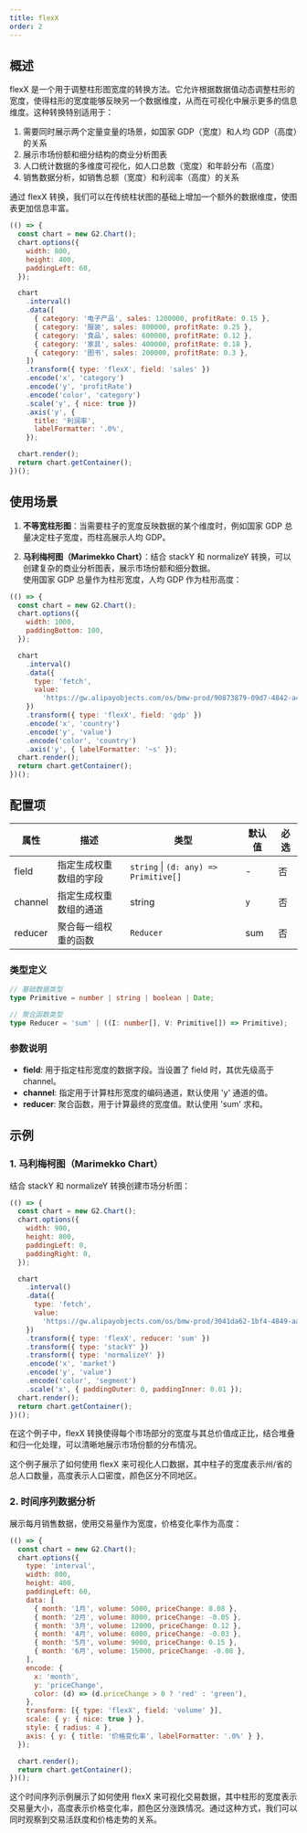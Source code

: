 ```yaml
---
title: flexX
order: 2
---
```


## 概述

flexX 是一个用于调整柱形图宽度的转换方法。它允许根据数据值动态调整柱形的宽度，使得柱形的宽度能够反映另一个数据维度，从而在可视化中展示更多的信息维度。这种转换特别适用于：

1. 需要同时展示两个定量变量的场景，如国家 GDP（宽度）和人均 GDP（高度）的关系
2. 展示市场份额和细分结构的商业分析图表
3. 人口统计数据的多维度可视化，如人口总数（宽度）和年龄分布（高度）
4. 销售数据分析，如销售总额（宽度）和利润率（高度）的关系

通过 flexX 转换，我们可以在传统柱状图的基础上增加一个额外的数据维度，使图表更加信息丰富。

```js | ob
(() => {
  const chart = new G2.Chart();
  chart.options({
    width: 800,
    height: 400,
    paddingLeft: 60,
  });

  chart
    .interval()
    .data([
      { category: '电子产品', sales: 1200000, profitRate: 0.15 },
      { category: '服装', sales: 800000, profitRate: 0.25 },
      { category: '食品', sales: 600000, profitRate: 0.12 },
      { category: '家具', sales: 400000, profitRate: 0.18 },
      { category: '图书', sales: 200000, profitRate: 0.3 },
    ])
    .transform({ type: 'flexX', field: 'sales' })
    .encode('x', 'category')
    .encode('y', 'profitRate')
    .encode('color', 'category')
    .scale('y', { nice: true })
    .axis('y', {
      title: '利润率',
      labelFormatter: '.0%',
    });

  chart.render();
  return chart.getContainer();
})();
```

## 使用场景

1. **不等宽柱形图**：当需要柱子的宽度反映数据的某个维度时，例如国家 GDP 总量决定柱子宽度，而柱高展示人均 GDP。

2. **马利梅柯图（Marimekko Chart）**：结合 stackY 和 normalizeY 转换，可以创建复杂的商业分析图表，展示市场份额和细分数据。
   <br/>
   使用国家 GDP 总量作为柱形宽度，人均 GDP 作为柱形高度：

```js | ob
(() => {
  const chart = new G2.Chart();
  chart.options({
    width: 1000,
    paddingBottom: 100,
  });

  chart
    .interval()
    .data({
      type: 'fetch',
      value:
        'https://gw.alipayobjects.com/os/bmw-prod/90873879-09d7-4842-a493-03fb560267bc.csv',
    })
    .transform({ type: 'flexX', field: 'gdp' })
    .encode('x', 'country')
    .encode('y', 'value')
    .encode('color', 'country')
    .axis('y', { labelFormatter: '~s' });
  chart.render();
  return chart.getContainer();
})();
```

## 配置项

| 属性    | 描述                   | 类型                                  | 默认值 | 必选 |
| ------- | ---------------------- | ------------------------------------- | ------ | ---- |
| field   | 指定生成权重数组的字段 | `string` \| `(d: any) => Primitive[]` | -      | 否   |
| channel | 指定生成权重数组的通道 | string                                | `y`    | 否   |
| reducer | 聚合每一组权重的函数   | `Reducer`                             | sum    | 否   |

### 类型定义

```ts
// 基础数据类型
type Primitive = number | string | boolean | Date;

// 聚合函数类型
type Reducer = 'sum' | ((I: number[], V: Primitive[]) => Primitive);
```

### 参数说明

- **field**: 用于指定柱形宽度的数据字段。当设置了 field 时，其优先级高于 channel。
- **channel**: 指定用于计算柱形宽度的编码通道，默认使用 'y' 通道的值。
- **reducer**: 聚合函数，用于计算最终的宽度值。默认使用 'sum' 求和。

## 示例

### 1. 马利梅柯图（Marimekko Chart）

结合 stackY 和 normalizeY 转换创建市场分析图：

```js | ob
(() => {
  const chart = new G2.Chart();
  chart.options({
    width: 900,
    height: 800,
    paddingLeft: 0,
    paddingRight: 0,
  });

  chart
    .interval()
    .data({
      type: 'fetch',
      value:
        'https://gw.alipayobjects.com/os/bmw-prod/3041da62-1bf4-4849-aac3-01a387544bf4.csv',
    })
    .transform({ type: 'flexX', reducer: 'sum' })
    .transform({ type: 'stackY' })
    .transform({ type: 'normalizeY' })
    .encode('x', 'market')
    .encode('y', 'value')
    .encode('color', 'segment')
    .scale('x', { paddingOuter: 0, paddingInner: 0.01 });
  chart.render();
  return chart.getContainer();
})();
```

在这个例子中，flexX 转换使得每个市场部分的宽度与其总价值成正比，结合堆叠和归一化处理，可以清晰地展示市场份额的分布情况。

这个例子展示了如何使用 flexX 来可视化人口数据，其中柱子的宽度表示州/省的总人口数量，高度表示人口密度，颜色区分不同地区。

### 2. 时间序列数据分析

展示每月销售数据，使用交易量作为宽度，价格变化率作为高度：

```js | ob
(() => {
  const chart = new G2.Chart();
  chart.options({
    type: 'interval',
    width: 800,
    height: 400,
    paddingLeft: 60,
    data: [
      { month: '1月', volume: 5000, priceChange: 0.08 },
      { month: '2月', volume: 8000, priceChange: -0.05 },
      { month: '3月', volume: 12000, priceChange: 0.12 },
      { month: '4月', volume: 6000, priceChange: -0.03 },
      { month: '5月', volume: 9000, priceChange: 0.15 },
      { month: '6月', volume: 15000, priceChange: -0.08 },
    ],
    encode: {
      x: 'month',
      y: 'priceChange',
      color: (d) => (d.priceChange > 0 ? 'red' : 'green'),
    },
    transform: [{ type: 'flexX', field: 'volume' }],
    scale: { y: { nice: true } },
    style: { radius: 4 },
    axis: { y: { title: '价格变化率', labelFormatter: '.0%' } },
  });

  chart.render();
  return chart.getContainer();
})();
```

这个时间序列示例展示了如何使用 flexX 来可视化交易数据，其中柱形的宽度表示交易量大小，高度表示价格变化率，颜色区分涨跌情况。通过这种方式，我们可以同时观察到交易活跃度和价格走势的关系。
